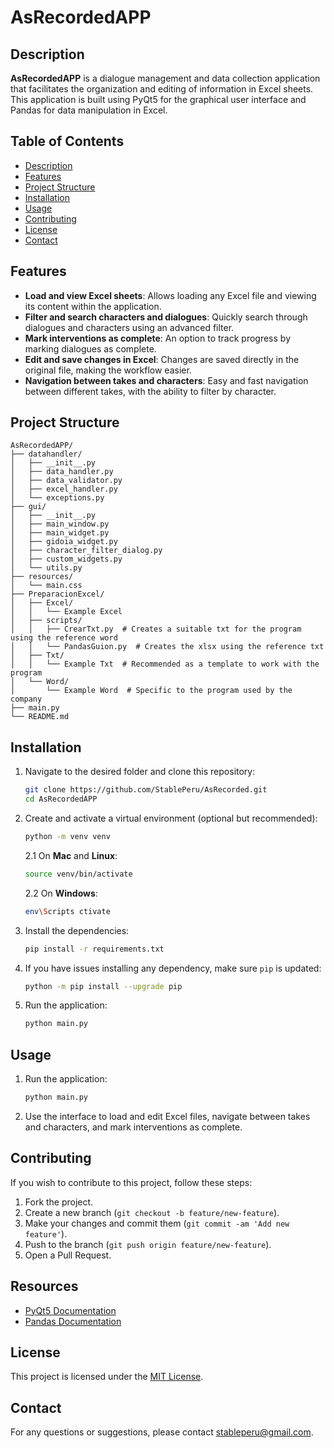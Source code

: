 # AsRecordedAPP

## Description

**AsRecordedAPP** is a dialogue management and data collection application that facilitates the organization and editing of information in Excel sheets. This application is built using PyQt5 for the graphical user interface and Pandas for data manipulation in Excel.

## Table of Contents
- [Description](#description)
- [Features](#features)
- [Project Structure](#project-structure)
- [Installation](#installation)
- [Usage](#usage)
- [Contributing](#contributing)
- [License](#license)
- [Contact](#contact)

## Features
- **Load and view Excel sheets**: Allows loading any Excel file and viewing its content within the application.
- **Filter and search characters and dialogues**: Quickly search through dialogues and characters using an advanced filter.
- **Mark interventions as complete**: An option to track progress by marking dialogues as complete.
- **Edit and save changes in Excel**: Changes are saved directly in the original file, making the workflow easier.
- **Navigation between takes and characters**: Easy and fast navigation between different takes, with the ability to filter by character.

## Project Structure

```plaintext
AsRecordedAPP/
├── datahandler/
│   ├── __init__.py
│   ├── data_handler.py
│   ├── data_validator.py
│   ├── excel_handler.py
│   └── exceptions.py
├── gui/
│   ├── __init__.py
│   ├── main_window.py
│   ├── main_widget.py
│   ├── gidoia_widget.py
│   ├── character_filter_dialog.py
│   ├── custom_widgets.py
│   └── utils.py
├── resources/
│   └── main.css
├── PreparacionExcel/
│   ├── Excel/
│   │   └── Example Excel
│   ├── scripts/
│   │   ├── CrearTxt.py  # Creates a suitable txt for the program using the reference word
│   │   └── PandasGuion.py  # Creates the xlsx using the reference txt
│   ├── Txt/
│   │   └── Example Txt  # Recommended as a template to work with the program
│   └── Word/
│       └── Example Word  # Specific to the program used by the company
├── main.py
└── README.md
```

## Installation

1. Navigate to the desired folder and clone this repository:

    ```sh
    git clone https://github.com/StablePeru/AsRecorded.git
    cd AsRecordedAPP
    ```

2. Create and activate a virtual environment (optional but recommended):

    ```sh
    python -m venv venv
    ```

    2.1 On **Mac** and **Linux**:

    ```sh
    source venv/bin/activate
    ```

    2.2 On **Windows**:

    ```sh
    env\Scripts ctivate
    ```

3. Install the dependencies:

    ```sh
    pip install -r requirements.txt
    ```

4. If you have issues installing any dependency, make sure `pip` is updated:

    ```sh
    python -m pip install --upgrade pip
    ```

5. Run the application:

    ```sh
    python main.py
    ```

## Usage

1. Run the application:

    ```sh
    python main.py
    ```

2. Use the interface to load and edit Excel files, navigate between takes and characters, and mark interventions as complete.

## Contributing

If you wish to contribute to this project, follow these steps:

1. Fork the project.
2. Create a new branch (`git checkout -b feature/new-feature`).
3. Make your changes and commit them (`git commit -am 'Add new feature'`).
4. Push to the branch (`git push origin feature/new-feature`).
5. Open a Pull Request.

## Resources
- [PyQt5 Documentation](https://www.riverbankcomputing.com/static/Docs/PyQt5/)
- [Pandas Documentation](https://pandas.pydata.org/docs/)

## License

This project is licensed under the [MIT License](LICENSE).

## Contact

For any questions or suggestions, please contact stableperu@gmail.com.
